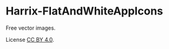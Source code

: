 # Harrix-FlatAndWhiteAppIcons

Free vector images.

License [CC BY 4.0](https://github.com/Harrix/Harrix-FlatAndWhiteAppIcons/blob/master/LICENSE.md).